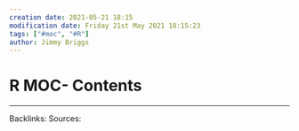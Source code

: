 ```yaml
---
creation date: 2021-05-21 18:15
modification date: Friday 21st May 2021 18:15:23
tags: ["#moc", "#R"]
author: Jimmy Briggs
---
```


# R MOC- Contents


***
Backlinks:
Sources:



